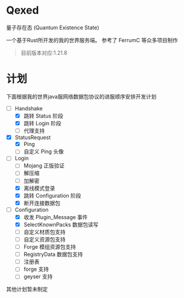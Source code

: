 # Qexed
量子存在态 (Quantum Existence State)

一个基于Rust所开发的我的世界服务端。
参考了 FerrumC 等众多项目制作
> 目前版本对应:1.21.8

# 计划
下面根据我的世界java服网络数据包协议的进服顺序安排开发计划
- [ ] Handshake
    - [x] 跳转 Status 阶段
    - [x] 跳转 Login 阶段
    - [ ] 代理支持
- [x] StatusRequest
    - [x] Ping
    - [ ] 自定义 Ping 头像
- [ ] Login
    - [ ] Mojang 正版验证
    - [ ] 解压缩
    - [ ] 加解密
    - [x] 离线模式登录
    - [x] 跳转 Configuration 阶段
    - [x] 断开连接数据包
- [ ] Configuration
    - [x] 收发 Plugin_Message 事件
    - [x] SelectKnownPacks 数据包读写
    - [ ] 自定义材质包支持
    - [ ] 自定义资源包支持
    - [ ] Forge 模组资源包支持
    - [ ] RegistryData 数据包支持
    - [ ] 注册表
    - [ ] forge 支持
    - [ ] geyser 支持

其他计划暂未制定